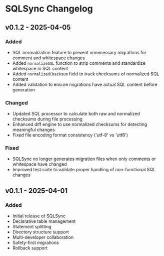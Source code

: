 # SQLSync Changelog

## v0.1.2 - 2025-04-05

### Added
- SQL normalization feature to prevent unnecessary migrations for comment and whitespace changes
- Added `normalizeSQL` function to strip comments and standardize whitespace in SQL content
- Added `normalizedChecksum` field to track checksums of normalized SQL content
- Added validation to ensure migrations have actual SQL content before generation

### Changed
- Updated SQL processor to calculate both raw and normalized checksums during file processing
- Enhanced diff engine to use normalized checksums for detecting meaningful changes
- Fixed file encoding format consistency ('utf-8' vs 'utf8')

### Fixed
- SQLSync no longer generates migration files when only comments or whitespace have changed
- Improved test suite to validate proper handling of non-functional SQL changes

## v0.1.1 - 2025-04-01

### Added
- Initial release of SQLSync
- Declarative table management
- Statement splitting
- Directory structure support
- Multi-developer collaboration
- Safety-first migrations
- Rollback support
